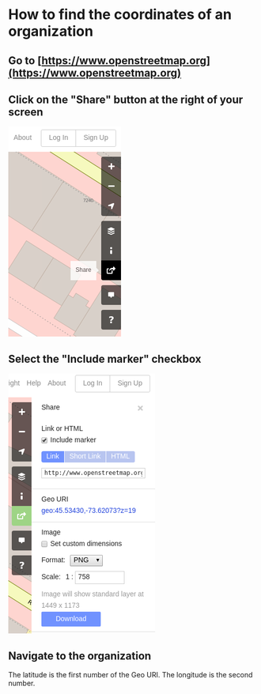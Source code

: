 # How to find the coordinates of an organization

## Go to [https://www.openstreetmap.org](https://www.openstreetmap.org)

## Click on the "Share" button at the right of your screen

![](share.png)

## Select the "Include marker" checkbox

![](share-ui.png)

## Navigate to the organization

The latitude is the first number of the Geo URI. The longitude is the
second number.
